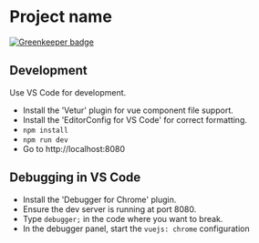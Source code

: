 # Project name

[![Greenkeeper badge](https://badges.greenkeeper.io/nordprojects/vue-ts-fire-template.svg)](https://greenkeeper.io/)

## Development

Use VS Code for development.

- Install the 'Vetur' plugin for vue component file support.
- Install the 'EditorConfig for VS Code' for correct formatting.
- `npm install`
- `npm run dev`
- Go to http://localhost:8080

## Debugging in VS Code

- Install the 'Debugger for Chrome' plugin.
- Ensure the dev server is running at port 8080.
- Type `debugger;` in the code where you want to break.
- In the debugger panel, start the `vuejs: chrome` configuration
